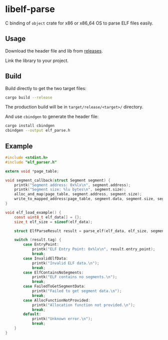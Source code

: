 # libelf-parse

C binding of `object` crate for x86 or x86_64 OS to parse ELF files easily.

## Usage

Download the header file and lib from [releases](https://github.com/plos-clan/libelf-parse/releases/tag/release).

Link the library to your project.

## Build

Build directly to get the two target files:

```bash
cargo build --release
```

The production build will be in `target/release/<target>/` directory.

And use `cbindgen` to generate the header file:

```bash
cargo install cbindgen
cbindgen --output elf_parse.h
```

## Example

```c
#include <stdint.h>
#include "elf_parser.h"

extern void *page_table;

void segment_callback(struct Segment segment) {
    printk("Segment address: 0x%lx\n", segment.address);
    printk("Segment size: %lu bytes\n", segment.size);
    alloc_and_map(page_table, segment.address, segment.size);
    write_to_mapped_address(page_table, segment.data, segment.size, segment.address);
}

void elf_load_example() {
    const uint8_t elf_data[] = {};
    size_t elf_size = sizeof(elf_data);

    struct ElfParseResult result = parse_elf(elf_data, elf_size, segment_callback);

    switch (result.tag) {
        case EntryPoint:
            printk("ELF Entry Point: 0x%lx\n", result.entry_point);
            break;
        case InvalidElfData:
            printk("Invalid ELF data.\n");
            break;
        case ElfContainsNoSegments:
            printk("ELF contains no segments.\n");
            break;
        case FailedToGetSegmentData:
            printk("Failed to get segment data.\n");
            break;
        case AllocFunctionNotProvided:
            printk("Allocation function not provided.\n");
            break;
        default:
            printk("Unknown error.\n");
            break;
    }
}
```
